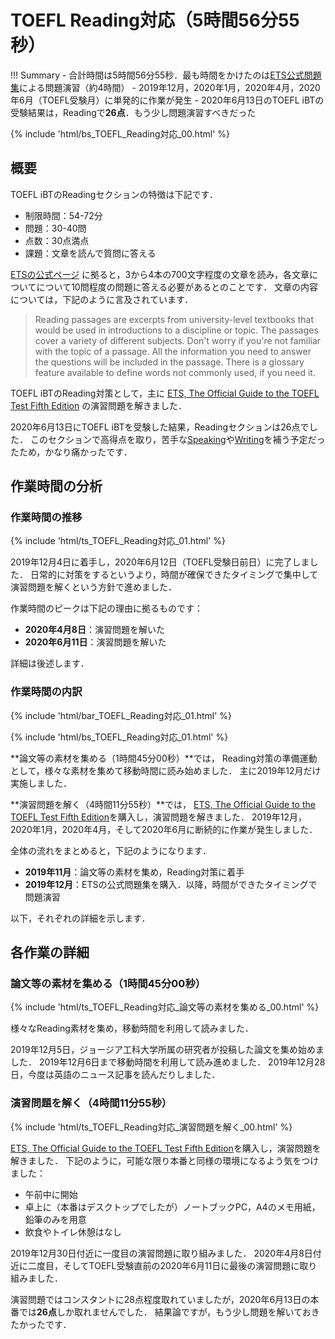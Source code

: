 # TOEFL Reading対応（5時間56分55秒）

!!! Summary
    - 合計時間は5時間56分55秒．最も時間をかけたのは[ETS公式問題集](https://www.amazon.co.jp/Official-Guide-TOEFL-Test-Fifth/dp/9387432726)による問題演習（約4時間）
    - 2019年12月，2020年1月，2020年4月，2020年6月（TOEFL受験月）に単発的に作業が発生
    - 2020年6月13日のTOEFL iBTの受験結果は，Readingで**26点**．もう少し問題演習すべきだった

{% include 'html/bs_TOEFL_Reading対応_00.html' %}

## 概要

TOEFL iBTのReadingセクションの特徴は下記です．

- 制限時間：54-72分
- 問題：30-40問
- 点数：30点満点
- 課題：文章を読んで質問に答える

[ETSの公式ページ](https://www.ets.org/toefl/test-takers/ibt/about/content/reading)
に拠ると，3から4本の700文字程度の文章を読み，各文章についてについて10問程度の問題に答える必要があるとのことです．
文章の内容については，下記のように言及されています．

> Reading passages are excerpts from university-level textbooks that would be used in introductions to a discipline or topic. The passages cover a variety of different subjects. Don't worry if you're not familiar with the topic of a passage. All the information you need to answer the questions will be included in the passage. There is a glossary feature available to define words not commonly used, if you need it.

TOEFL iBTのReading対策として，主に
[ETS, The Official Guide to the TOEFL Test Fifth Edition](https://www.amazon.co.jp/Official-Guide-TOEFL-Test-Fifth/dp/9387432726)
の演習問題を解きました．

2020年6月13日にTOEFL iBTを受験した結果，Readingセクションは26点でした．
このセクションで高得点を取り，苦手な[Speaking](https://kakeami.github.io/road-to-gatech/toefl-s/)や[Writing](https://kakeami.github.io/road-to-gatech/toefl-w/)を補う予定だったため，かなり痛かったです．

## 作業時間の分析

### 作業時間の推移

{% include 'html/ts_TOEFL_Reading対応_01.html' %}

2019年12月4日に着手し，2020年6月12日（TOEFL受験日前日）に完了しました．
日常的に対策をするというより，時間が確保できたタイミングで集中して演習問題を解くという方針で進めました．

作業時間のピークは下記の理由に拠るものです：

- **2020年4月8日**：演習問題を解いた
- **2020年6月11日**：演習問題を解いた

詳細は後述します．

### 作業時間の内訳

{% include 'html/bar_TOEFL_Reading対応_01.html' %}

{% include 'html/bs_TOEFL_Reading対応_01.html' %}

**論文等の素材を集める（1時間45分00秒）**では，
Reading対策の準備運動として，様々な素材を集めて移動時間に読み始めました．
主に2019年12月だけ実施しました．

**演習問題を解く（4時間11分55秒）**では，
[ETS, The Official Guide to the TOEFL Test Fifth Edition](https://www.amazon.co.jp/Official-Guide-TOEFL-Test-Fifth/dp/9387432726)を購入し，演習問題を解きました．
2019年12月，2020年1月，2020年4月，そして2020年6月に断続的に作業が発生しました．

全体の流れをまとめると，下記のようになります．

- **2019年11月**：論文等の素材を集め，Reading対策に着手
- **2019年12月**：ETSの公式問題集を購入．以降，時間ができたタイミングで問題演習

以下，それぞれの詳細を示します．

## 各作業の詳細

### 論文等の素材を集める（1時間45分00秒）

{% include 'html/ts_TOEFL_Reading対応_論文等の素材を集める_00.html' %}

様々なReading素材を集め，移動時間を利用して読みました．

2019年12月5日，ジョージア工科大学所属の研究者が投稿した論文を集め始めました．
2019年12月6日まで移動時間を利用して読み進めました．
2019年12月28日，今度は英語のニュース記事を読んだりしました．

### 演習問題を解く（4時間11分55秒）

{% include 'html/ts_TOEFL_Reading対応_演習問題を解く_00.html' %}

[ETS, The Official Guide to the TOEFL Test Fifth Edition](https://www.amazon.co.jp/Official-Guide-TOEFL-Test-Fifth/dp/9387432726)を購入し，演習問題を解きました．
下記のように，可能な限り本番と同様の環境になるよう気をつけました：

- 午前中に開始
- 卓上に（本番はデスクトップでしたが）ノートブックPC，A4のメモ用紙，鉛筆のみを用意
- 飲食やトイレ休憩はなし

2019年12月30日付近に一度目の演習問題に取り組みました．
2020年4月8日付近に二度目，そしてTOEFL受験直前の2020年6月11日に最後の演習問題に取り組みました．

演習問題ではコンスタントに28点程度取れていましたが，2020年6月13日の本番では**26点**しか取れませんでした．
結果論ですが，もう少し問題を解いておきたかったです．
